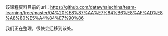 该课程资料目前的url：https://github.com/datawhalechina/team-learning/tree/master/04%20%E8%87%AA%E7%84%B6%E8%AF%AD%E8%A8%80%E5%A4%84%E7%90%86

我们正在整理，很快会迁移到该处。





